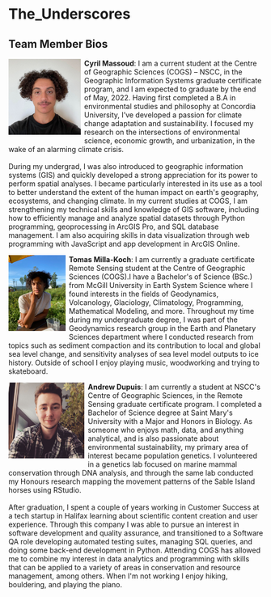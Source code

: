 # The_Underscores

## Team Member Bios

<img src="../images/cyril.jpg" style="max-height:150px; margin:0 .5em .25em 0; float: left;" /> **Cyril Massoud**: I am a current student at the Centre of Geographic Sciences (COGS) – NSCC, in the Geographic Information Systems graduate certificate program, and I am expected to graduate by the end of May, 2022. Having first completed a B.A in environmental studies and philosophy at Concordia University, I’ve developed a passion for climate change adaptation and sustainability. I focused my research on the intersections of environmental science, economic growth, and urbanization, in the wake of an alarming climate crisis.<br /><br />During my undergrad, I was also introduced to geographic information systems (GIS) and quickly developed a strong appreciation for its power to perform spatial analyses. I became particularly interested in its use as a tool to better understand the extent of the human impact on earth's geography, ecosystems, and changing climate. In my current studies at COGS, I am strengthening my technical skills and knowledge of GIS software, including how to efficiently manage and analyze spatial datasets through Python programming, geoprocessing in ArcGIS Pro, and SQL database management. I am also acquiring skills in data visualization through web programming with JavaScript and app development in ArcGIS Online.<br style="clear:both;" />

<img src="../images/tomas.jpg" style="max-height:150px; margin:0 .5em .25em 0; float: left;" /> **Tomas Milla-Koch**: I am currently a graduate certificate Remote Sensing student at the Centre of Geographic Sciences (COGS).I have a Bachelor's of Science (BSc.) from McGill University in Earth System Science where I found interests in the fields of Geodynamics, Volcanology, Glaciology, Climatology, Programming, Mathematical Modeling, and more. Throughout my time during my undergraduate degree, I was part of the Geodynamics research group in the Earth and Planetary Sciences department where I conducted research from topics such as sediment compaction and its contribution to local and global sea level change, and sensitivity analyses of sea level model outputs to ice history. Outside of school I enjoy playing music, woodworking and trying to skateboard.<br style="clear:both;" />

<img src="../images/andrew.jpg" style="max-height:150px; margin:0 .5em .25em 0; float: left;" /> **Andrew Dupuis**: I am currently a student at NSCC's Centre of Geographic Sciences, in the Remote Sensing graduate certificate program. I completed a Bachelor of Science degree at Saint Mary's University with a Major and Honors in Biology. As someone who enjoys math, data, and anything analytical, and is also passionate about environmental sustainability, my primary area of interest became population genetics. I volunteered in a genetics lab focused on marine mammal conservation through DNA analysis, and through the same lab conducted my Honours research mapping the movement patterns of the Sable Island horses using RStudio.<br /><br />After graduation, I spent a couple of years working in Customer Success at a tech startup in Halifax learning about scientific content creation and user experience. Through this company I was able to pursue an interest in software development and quality assurance, and transitioned to a Software QA role developing automated testing suites, managing SQL queries, and doing some back-end development in Python. Attending COGS has allowed me to combine my interest in data analytics and programming with skills that can be applied to a variety of areas in conservation and resource management, among others. When I'm not working I enjoy hiking, bouldering, and playing the piano.<br style="clear:both;" />
